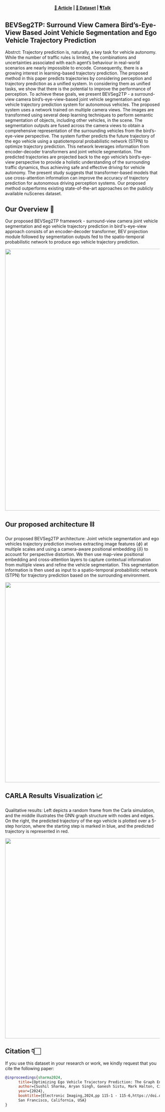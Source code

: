 

<p align="center">
    <h4 align="center"><a href="https://library.imaging.org/ei/articles/36/17/AVM-115">📑 Article</a>  | <a href="https://drive.google.com/drive/folders/1JPb64bGV88ymZkJrUBaKQg12tToZVF7T?usp=sharing">📂 Dataset</a> | <a href="https://docs.google.com/presentation/d/1R7yt0BJVVkZIXfyz3MIcuNJkGIw8Z_Vk/edit#slide=id.p1">🎙️Talk</a>    </h4> 
</p>

## BEVSeg2TP: Surround View Camera Bird’s-Eye-View Based Joint Vehicle Segmentation and Ego Vehicle Trajectory Prediction




Abstrct: Trajectory prediction is, naturally, a key task for vehicle autonomy. While the number of traffic rules is limited, the combinations and uncertainties associated with each agent’s behaviour in real-world scenarios are nearly impossible to encode. Consequently, there is a growing interest in learning-based trajectory prediction. The proposed method in this paper predicts trajectories by considering perception and trajectory prediction as a unified system. In considering them as unified tasks, we show that there is the potential to improve the performance of perception. To achieve these goals, we present BEVSeg2TP - a surround-view camera bird’s-eye-view-based joint vehicle segmentation and ego vehicle trajectory prediction system for autonomous vehicles. The proposed system uses a network trained on multiple camera views. The images are transformed using several deep learning techniques to perform semantic segmentation of objects, including other vehicles, in the scene. The segmentation outputs are fused across the camera views to obtain a comprehensive representation of the surrounding vehicles from the bird’s-eye-view perspective. The system further predicts the future trajectory of the ego vehicle using a spatiotemporal probabilistic network (STPN) to optimize trajectory prediction. This network leverages information from encoder-decoder transformers and joint vehicle segmentation. The predicted trajectories are projected back to the ego vehicle’s bird’s-eye-view perspective to provide a holistic understanding of the surrounding traffic dynamics, thus achieving safe and effective driving for vehicle autonomy. The present study suggests that transformer-based models that use cross-attention information can improve the accuracy of trajectory prediction for autonomous driving perception systems. Our proposed method outperforms existing state-of-the-art approaches on the publicly available nuScenes dataset.

## Our Overview 📑
Our proposed BEVSeg2TP framework - surround-view camera joint vehicle segmentation and ego vehicle trajectory prediction in bird's-eye-view approach consists of an encoder-decoder transformer, BEV projection module followed by segmentation outputs fed to the spatio-temporal probabilistic network to produce ego vehicle trajectory prediction.

<img src="https://github.com/sharmasushil/BEVSeg2TP/assets/70905483/7fadf884-cfd6-4ce0-ad8b-3b33cf593c45" width ="850">

## Our proposed architecture ⛓️
Our proposed BEVSeg2TP architecture:  Joint vehicle segmentation and ego vehicles trajectory prediction involves extracting image features $\{ \phi\}$ at multiple scales and using a camera-aware positional embedding $\{ \delta\}$ to account for perspective distortion. We then use map-view positional embedding and cross-attention layers to capture contextual information from multiple views and refine the vehicle segmentation. This segmentation information is then used as input to a spatio-temporal probabilistic network (STPN) for trajectory prediction based on the surrounding environment.


<img src="https://github.com/sharmasushil/BEVSeg2TP/assets/70905483/a7803afc-8507-4462-83c4-c979f5a7ceb2" width = "650">

## CARLA Results Visualization 📈

Qualitative results: Left depicts a random frame from the Carla simulation, and the middle illustrates the GNN graph structure
with nodes and edges. On the right, the predicted trajectory of the ego vehicle is plotted over a 5-step horizon, where the starting step is
marked in blue, and the predicted trajectory is represented in red.


<img src="https://github.com/sharmasushil/Optimizing-Ego-Vehicle-Trajectory-Prediction-The-Graph-Enhancement-Approach/assets/70905483/b97c4dc1-cfe0-400d-a285-cc26e894ab6b" width ="650">

## Citation 👇🏻
If you use this dataset in your research or work, we kindly request that you cite the following paper:

```BibTeX
@inproceedings{sharma2024,
      title={Optimizing Ego Vehicle Trajectory Prediction: The Graph Enhancement Approach}, 
      author={Sushil Sharma, Aryan Singh, Ganesh Sistu, Mark Halton, Ciarán Eising},
      year={2024},
      booktitle={Electronic Imaging,2024,pp 115-1 - 115-6,https://doi.org/10.2352/EI.2024.36.17.AVM-115,
      San Francisco, California, USA}
}
```

